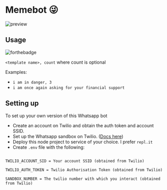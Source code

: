 # Memebot 😜
![preview](https://i.imgur.com/2ib7VNA.png)

## Usage
![forthebadge](https://forthebadge.com/images/badges/60-percent-of-the-time-works-every-time.svg)

`<template name>, count` where count is optional

Examples: 
* `i am in danger, 3`
* `i am once again asking for your financial support`


## Setting up
To set up your own version of this Whatsapp bot
- Create an account on Twilio and obtain the auth token and account SSID.
- Set up the Whatsapp sandbox on Twilio. ([Docs here](https://www.twilio.com/docs/whatsapp/api#twilio-sandbox-for-whatsapp))
- Deploy this node project to service of your choice. I prefer `repl.it`
- Create `.env` file with the following:

```

TWILIO_ACCOUNT_SID = Your account SSID (obtained from Twilio)

TWILIO_AUTH_TOKEN = Twilio Authorisation Token (obtained from Twilio)

SANDBOX_NUMBER = The twilio number with which you interact (obtained from Twilio)

```
